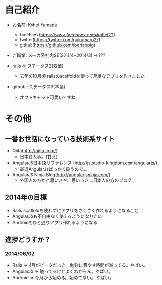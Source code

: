 # 自己紹介
* お名前: Kohei Yamada
  - facebook(https://www.facebook.com/kohei22)  
  - twitter(https://twitter.com/nukumaro22)
  - github(https://github.com/iberianpig)

* ご職業: メーカ系社内SE(2011/4~2014/3) -> ??? 

* rails 4: ステータス2(双葉)
  - 去年の10月頃 railsのscaffoldを使って簡単なアプリを作りました
* github : ステータス3(本葉)
  - オクトキャット可愛いですね

# その他

## 一番お世話になっている技術系サイト
* Qiita(http://qiita.com/)
  - 日本語大事。(甘え)
* AngularJS日本語リファレンス (http://js.studio-kingdom.com/angularjs/)
  - 最近AngularJsばっかり扱うので。。
* AngularJS Ninja Blog(http://angularjsninja.com/)
  - 外国人の方かと思いきや、思いっきし日本人の方のブログ

## 2014年の目標
* Rails scaffoldを使わずにアプリをさくさく作れるようになること
* AngularJSも不自由なく使えるようになりたい  
* Androidもひと通りアプリ作れるようになる  


## 進捗どうすか？

### 2014/06/02
* Rails => 4月がピークだった。勉強に費やす時間が減ってる。やばい。  
* AngularJS => 触ってるけどよくわからん。やばい。  
* Android => 今月から始める。始めてない。 やばい。  

